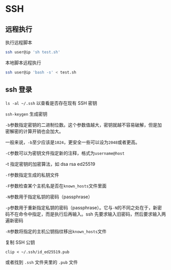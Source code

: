 #  SSH

## 远程执行

执行远程脚本
``` sh
ssh user@ip 'sh test.sh'
```

本地脚本远程执行
``` sh
ssh user@ip 'bash -s' < test.sh
```

## ssh 登录

`ls -al ~/.ssh` 以查看是否存在现有 SSH 密钥

`ssh-keygen`  生成密钥

`-b`参数指定密钥的二进制位数。这个参数值越大，密钥就越不容易破解，但是加密解密的计算开销也会加大。

一般来说，`-b`至少应该是`1024`，更安全一些可以设为`2048`或者更高。

`-C`参数可以为密钥文件指定新的注释，格式为`username@host`

-t 指定密钥的加密算法，如 dsa rsa ed25519

`-f`参数指定生成的私钥文件

`-F`参数检查某个主机名是否在`known_hosts`文件里面

`-N`参数用于指定私钥的密码（passphrase）

`-p`参数用于重新指定私钥的密码（passphrase）。它与`-N`的不同之处在于，新密码不在命令中指定，而是执行后再输入。ssh 先要求输入旧密码，然后要求输入两遍新密码

`-R`参数将指定的主机公钥指纹移出`known_hosts`文件

复制 SSH 公钥

```shell
clip < ~/.ssh/id_ed25519.pub
```

或者找到 `.ssh` 文件夹里的 `.pub` 文件 
